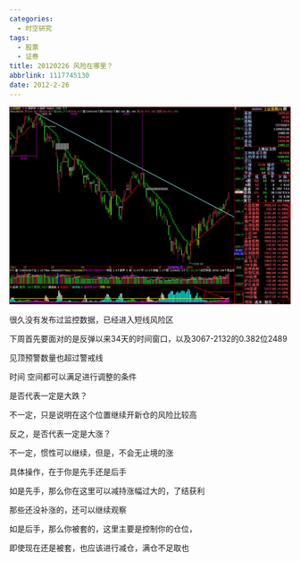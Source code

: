 ```yaml
---
categories:
  - 时空研究
tags:
  - 股票
  - 证券
title: 20120226 风险在哪里？
abbrlink: 1117745130
date: 2012-2-26
---
```

![20120226-0](/images/20120226-0.jpeg)

很久没有发布过监控数据，已经进入短线风险区

 

下周首先要面对的是反弹以来34天的时间窗口，以及3067-2132的0.382位2489

 

见顶预警数量也超过警戒线

 

时间 空间都可以满足进行调整的条件

 

是否代表一定是大跌？

 

不一定，只是说明在这个位置继续开新仓的风险比较高

 

反之，是否代表一定是大涨？

 

不一定，惯性可以继续，但是，不会无止境的涨

 

具体操作，在于你是先手还是后手

 

如是先手，那么你在这里可以减持涨幅过大的，了结获利

 

那些还没补涨的，还可以继续观察

 

如是后手，那么你被套的，这里主要是控制你的仓位，

 

即使现在还是被套，也应该进行减仓，满仓不足取也